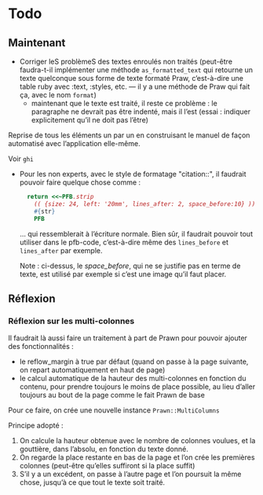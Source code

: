 # Todo

## Maintenant

* Corriger leS problèmeS des textes enroulés non traités
  (peut-être faudra-t-il implémenter une méthode `as_formatted_text` qui retourne un texte quelconque sous forme de texte formaté Praw, c’est-à-dire une table ruby avec :text, :styles, etc. — il y a une méthode de Praw qui fait ça, avec le nom `format`)
    * maintenant que le texte est traité, il reste ce problème : le paragraphe ne devrait pas être indenté, mais il l’est (essai : indiquer explicitement qu’il ne doit pas l’être)

Reprise de tous les éléments un par un en construisant le manuel de façon automatisé avec l’application elle-même.

Voir `ghi`

* Pour les non experts, avec le style de formatage "citation::<texte>", il faudrait pouvoir faire quelque chose comme :

  ~~~ruby
    return <<~PFB.strip
      (( {size: 24, left: '20mm', lines_after: 2, space_before:10} ))
      #{str}
      PFB
  ~~~

  … qui ressemblerait à l’écriture normale. Bien sûr, il faudrait pouvoir tout utiliser dans le pfb-code, c’est-à-dire même des `lines_before` et `lines_after` par exemple.

  Note : ci-dessus, le *space_before*, qui ne se justifie pas en terme de texte, est utilisé par exemple si c’est une image qu’il faut placer.

## Réflexion

### Réflexion sur les multi-colonnes

Il faudrait là aussi faire un traitement à part de Prawn pour pouvoir ajouter des fonctionnalités :
* le reflow_margin à true par défaut (quand on passe à la page suivante, on repart automatiquement en haut de page)
* le calcul automatique de la hauteur des multi-colonnes en fonction du contenu, pour prendre toujours le moins de place possible, au lieu d’aller toujours au bout de la page comme le fait Prawn de base

Pour ce faire, on crée une nouvelle instance `Prawn::MultiColumns`

Principe adopté : 
1. On calcule la hauteur obtenue avec le nombre de colonnes voulues, et la gouttière, dans l’absolu, en fonction du texte donné.
2. On regarde la place restante en bas de la page et l’on crée les premières colonnes (peut-être qu’elles suffiront si la place suffit)
3. S’il y a un excédent, on passe à l’autre page et l’on poursuit la même chose, jusqu’à ce que tout le texte soit traité.

